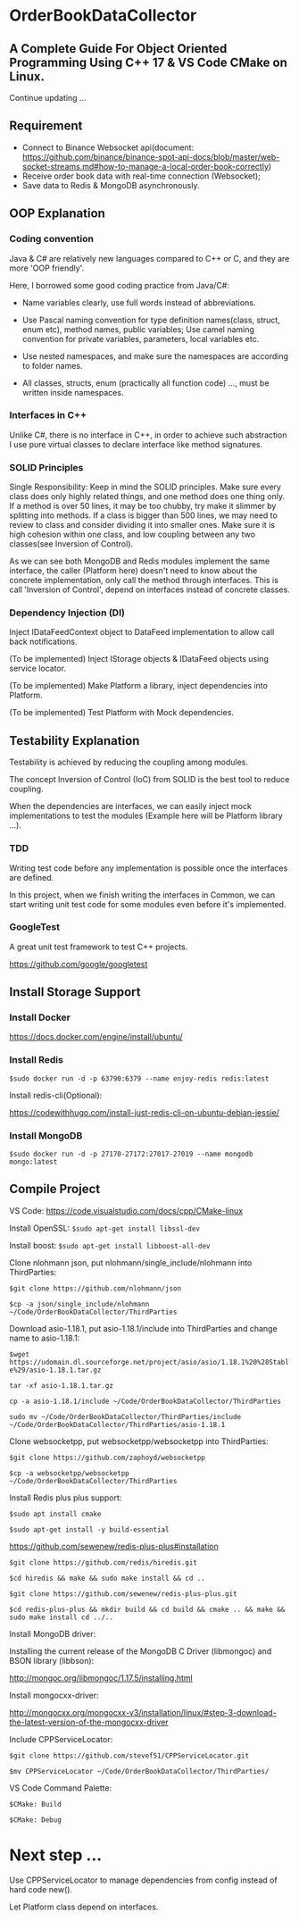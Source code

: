 # OrderBookDataCollector
## A Complete Guide For Object Oriented Programming Using C++ 17 & VS Code CMake on Linux.
Continue updating ...

## Requirement
* Connect to Binance Websocket api(document: https://github.com/binance/binance-spot-api-docs/blob/master/web-socket-streams.md#how-to-manage-a-local-order-book-correctly)
* Receive order book data with real-time connection (Websocket);
* Save data to Redis & MongoDB asynchronously.

## OOP Explanation

### Coding convention

Java & C# are relatively new languages compared to C++ or C, and they are more 'OOP friendly'.

Here, I borrowed some good coding practice from Java/C#:

* Name variables clearly, use full words instead of abbreviations.

* Use Pascal naming convention for type definition names(class, struct, enum etc), method names, public variables; Use camel naming convention for private variables, parameters, local variables etc.

* Use nested namespaces, and make sure the namespaces are according to folder names.

* All classes, structs, enum (practically all function code) ..., must be written inside namespaces.

### Interfaces in C++

Unlike C#, there is no interface in C++, in order to achieve such abstraction I use pure virtual classes to declare interface like method signatures.

### SOLID Principles
Single Responsibility: 
Keep in mind the SOLID principles. Make sure every class does only highly related things, and one method does one thing only. If a method is over 50 lines, it may be too chubby, try make it slimmer by splitting into methods. If a class is bigger than 500 lines, we may need to review to class and consider dividing it into smaller ones. Make sure it is high cohesion within one class, and low coupling between any two classes(see Inversion of Control).

As we can see both MongoDB and Redis modules implement the same interface, the caller (Platform here) doesn't need to know about the concrete implementation, only call the method through interfaces. This is call 'Inversion of Control', depend on interfaces instead of concrete classes.

### Dependency Injection (DI)

Inject IDataFeedContext object to DataFeed implementation to allow call back notifications.

(To be implemented) Inject IStorage objects & IDataFeed objects using service locator.

(To be implemented) Make Platform a library, inject dependencies into Platform.

(To be implemented) Test Platform with Mock dependencies.

## Testability Explanation

Testability is achieved by reducing the coupling among modules. 

The concept Inversion of Control (IoC) from SOLID is the best tool to reduce coupling.

When the dependencies are interfaces, we can easily inject mock implementations to test the modules (Example here will be Platform library ...).

### TDD

Writing test code before any implementation is possible once the interfaces are defined.

In this project, when we finish writing the interfaces in Common, we can start writing unit test code for some modules even before it's implemented.

### GoogleTest

A great unit test framework to test C++ projects.

https://github.com/google/googletest


## Install Storage Support

### Install Docker

https://docs.docker.com/engine/install/ubuntu/

### Install Redis

`$sudo docker run -d -p 63790:6379 --name enjoy-redis redis:latest`


Install redis-cli(Optional): 

https://codewithhugo.com/install-just-redis-cli-on-ubuntu-debian-jessie/


### Install MongoDB

`$sudo docker run -d -p 27170-27172:27017-27019 --name mongodb mongo:latest`

## Compile Project

VS Code: https://code.visualstudio.com/docs/cpp/CMake-linux

Install OpenSSL: 
`$sudo apt-get install libssl-dev`


Install boost: 
`$sudo apt-get install libboost-all-dev`


Clone nlohmann json, put nlohmann/single_include/nlohmann into ThirdParties:

`$git clone https://github.com/nlohmann/json`

`$cp -a json/single_include/nlohmann ~/Code/OrderBookDataCollector/ThirdParties`


Download asio-1.18.1, put asio-1.18.1/include into ThirdParties and change name to asio-1.18.1:

`$wget https://udomain.dl.sourceforge.net/project/asio/asio/1.18.1%20%28Stable%29/asio-1.18.1.tar.gz`

`tar -xf asio-1.18.1.tar.gz`

`cp -a asio-1.18.1/include ~/Code/OrderBookDataCollector/ThirdParties`

`sudo mv ~/Code/OrderBookDataCollector/ThirdParties/include ~/Code/OrderBookDataCollector/ThirdParties/asio-1.18.1`

Clone websocketpp, put websocketpp/websocketpp into ThirdParties:

`$git clone https://github.com/zaphoyd/websocketpp`

`$cp -a websocketpp/websocketpp ~/Code/OrderBookDataCollector/ThirdParties`


Install Redis plus plus support:

`$sudo apt install cmake`

`$sudo apt-get install -y build-essential`

https://github.com/sewenew/redis-plus-plus#installation

`$git clone https://github.com/redis/hiredis.git`

`$cd hiredis && make && sudo make install && cd ..`


`$git clone https://github.com/sewenew/redis-plus-plus.git`

`$cd redis-plus-plus && mkdir build && cd build && cmake .. && make && sudo make install cd ../..`

Install MongoDB driver: 

Installing the current release of the MongoDB C Driver (libmongoc) and BSON library (libbson): 

http://mongoc.org/libmongoc/1.17.5/installing.html

Install mongocxx-driver: 

http://mongocxx.org/mongocxx-v3/installation/linux/#step-3-download-the-latest-version-of-the-mongocxx-driver

Include CPPServiceLocator:

`$git clone https://github.com/stevef51/CPPServiceLocator.git`

`$mv CPPServiceLocator ~/Code/OrderBookDataCollector/ThirdParties/`

VS Code Command Palette: 

`$CMake: Build`

`$CMake: Debug`

# Next step ...

Use CPPServiceLocator to manage dependencies from config instead of hard code new().

Let Platform class depend on interfaces.
